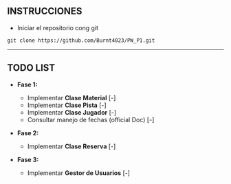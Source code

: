 ## INSTRUCCIONES

- Iniciar el repositorio cong git

`git clone https://github.com/Burnt4023/PW_P1.git`

  ---

## TODO LIST
- **Fase 1:**
	- Implementar **Clase Material** [-]
	- Implementar **Clase Pista** [-]
	- Implementar **Clase Jugador** [-]
	- Consultar manejo de fechas (official Doc) [-]

- **Fase 2:**
	- Implementar **Clase Reserva** [-]

- **Fase 3:**
	- Implementar **Gestor de Usuarios** [-]